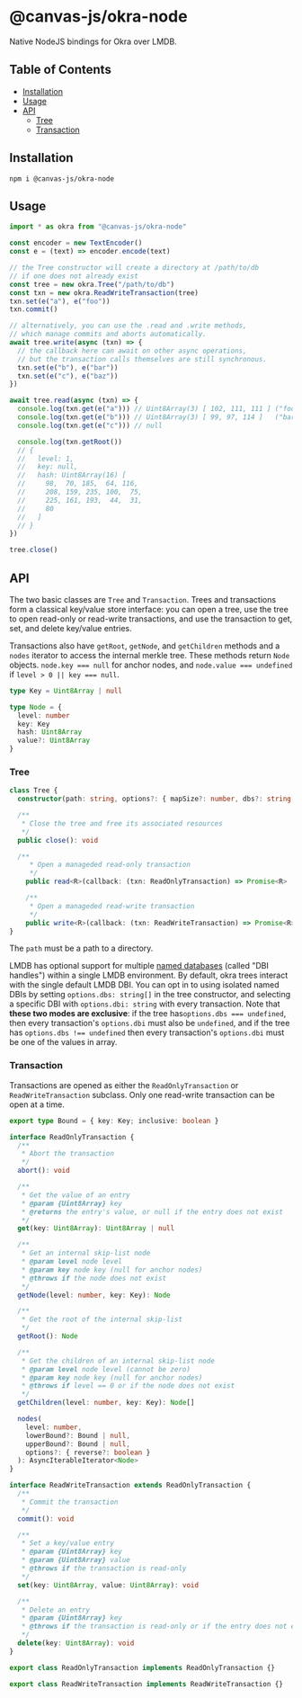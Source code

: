 # @canvas-js/okra-node

Native NodeJS bindings for Okra over LMDB.

## Table of Contents

- [Installation](#installation)
- [Usage](#usage)
- [API](#api)
  - [Tree](#tree)
  - [Transaction](#transaction)

## Installation

```
npm i @canvas-js/okra-node
```

## Usage

```ts
import * as okra from "@canvas-js/okra-node"

const encoder = new TextEncoder()
const e = (text) => encoder.encode(text)

// the Tree constructor will create a directory at /path/to/db
// if one does not already exist
const tree = new okra.Tree("/path/to/db")
const txn = new okra.ReadWriteTransaction(tree)
txn.set(e("a"), e("foo"))
txn.commit()

// alternatively, you can use the .read and .write methods,
// which manage commits and aborts automatically.
await tree.write(async (txn) => {
  // the callback here can await on other async operations,
  // but the transaction calls themselves are still synchronous.
  txn.set(e("b"), e("bar"))
  txn.set(e("c"), e("baz"))
})

await tree.read(async (txn) => {
  console.log(txn.get(e("a"))) // Uint8Array(3) [ 102, 111, 111 ] ("foo")
  console.log(txn.get(e("b"))) // Uint8Array(3) [ 99, 97, 114 ]   ("bar")
  console.log(txn.get(e("c"))) // null

  console.log(txn.getRoot())
  // {
  //   level: 1,
  //   key: null,
  //   hash: Uint8Array(16) [
  //     98,  70, 185,  64, 116,
  //     208, 159, 235, 100,  75,
  //     225, 161, 193,  44,  31,
  //     80
  //   ]
  // }
})

tree.close()
```

## API

The two basic classes are `Tree` and `Transaction`. Trees and transactions form a classical key/value store interface: you can open a tree, use the tree to open read-only or read-write transactions, and use the transaction to get, set, and delete key/value entries.

Transactions also have `getRoot`, `getNode`, and `getChildren` methods and a `nodes` iterator to access the internal merkle tree. These methods return `Node` objects. `node.key === null` for anchor nodes, and `node.value === undefined` if `level > 0 || key === null`.

```ts
type Key = Uint8Array | null

type Node = {
  level: number
  key: Key
  hash: Uint8Array
  value?: Uint8Array
}
```

### Tree

```ts
class Tree {
  constructor(path: string, options?: { mapSize?: number, dbs?: string[] })

  /**
   * Close the tree and free its associated resources
   */
  public close(): void

  /**
	 * Open a manageded read-only transaction
	 */
	public read<R>(callback: (txn: ReadOnlyTransaction) => Promise<R> | R): Promise<R>

	/**
	 * Open a manageded read-write transaction
	 */
	public write<R>(callback: (txn: ReadWriteTransaction) => Promise<R> | R): Promise<R>
}
```

The `path` must be a path to a directory.

LMDB has optional support for multiple [named databases](http://www.lmdb.tech/doc/group__mdb.html#gac08cad5b096925642ca359a6d6f0562a) (called "DBI handles") within a single LMDB environment. By default, okra trees interact with the single default LMDB DBI. You can opt in to using isolated named DBIs by setting `options.dbs: string[]` in the tree constructor, and selecting a specific DBI with `options.dbi: string` with every transaction. Note that **these two modes are exclusive**: if the tree has`options.dbs === undefined`, then every transaction's `options.dbi` must also be `undefined`, and if the tree has `options.dbs !== undefined` then every transaction's `options.dbi` must be one of the values in array.

### Transaction

Transactions are opened as either the `ReadOnlyTransaction` or `ReadWriteTransaction` subclass. Only one read-write transaction can be open at a time.

```ts
export type Bound = { key: Key; inclusive: boolean }

interface ReadOnlyTransaction {
  /**
   * Abort the transaction
   */
  abort(): void

  /**
   * Get the value of an entry
   * @param {Uint8Array} key
   * @returns the entry's value, or null if the entry does not exist
   */
  get(key: Uint8Array): Uint8Array | null

  /**
   * Get an internal skip-list node
   * @param level node level
   * @param key node key (null for anchor nodes)
   * @throws if the node does not exist
   */
  getNode(level: number, key: Key): Node

  /**
   * Get the root of the internal skip-list
   */
  getRoot(): Node

  /**
   * Get the children of an internal skip-list node
   * @param level node level (cannot be zero)
   * @param key node key (null for anchor nodes)
   * @throws if level == 0 or if the node does not exist
   */
  getChildren(level: number, key: Key): Node[]

  nodes(
    level: number,
    lowerBound?: Bound | null,
    upperBound?: Bound | null,
    options?: { reverse?: boolean }
  ): AsyncIterableIterator<Node>
}

interface ReadWriteTransaction extends ReadOnlyTransaction {
  /**
   * Commit the transaction
   */
  commit(): void

  /**
   * Set a key/value entry
   * @param {Uint8Array} key
   * @param {Uint8Array} value
   * @throws if the transaction is read-only
   */
  set(key: Uint8Array, value: Uint8Array): void

  /**
   * Delete an entry
   * @param {Uint8Array} key
   * @throws if the transaction is read-only or if the entry does not exist
   */
  delete(key: Uint8Array): void
}

export class ReadOnlyTransaction implements ReadOnlyTransaction {}

export class ReadWriteTransaction implements ReadWriteTransaction {}
```
